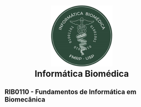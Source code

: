 <h1 align="center">
  <br>
  <a href="https://ibm.fmrp.usp.br/">
    <img src="./assets/logo-ibm.png" alt="IBm" width="200">
  </a>
  <br>
  Informática Biomédica
  <h2>RIB0110 - Fundamentos de Informática em Biomecânica</h2>
  <br>
</h1>